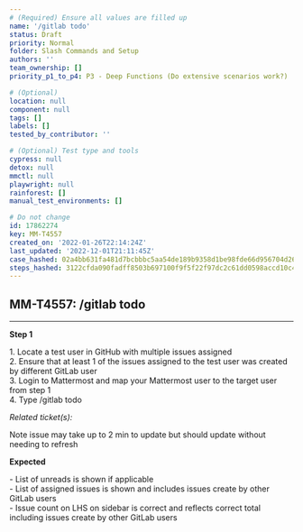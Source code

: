 ```yaml
---
# (Required) Ensure all values are filled up
name: '/gitlab todo'
status: Draft
priority: Normal
folder: Slash Commands and Setup
authors: ''
team_ownership: []
priority_p1_to_p4: P3 - Deep Functions (Do extensive scenarios work?)

# (Optional)
location: null
component: null
tags: []
labels: []
tested_by_contributor: ''

# (Optional) Test type and tools
cypress: null
detox: null
mmctl: null
playwright: null
rainforest: []
manual_test_environments: []

# Do not change
id: 17862274
key: MM-T4557
created_on: '2022-01-26T22:14:24Z'
last_updated: '2022-12-01T21:11:45Z'
case_hashed: 02a4bb631fa481d7bcbbbc5aa54de189b9358d1be98fde66d956704d26ea411d3a202548a9d5d9e52a4c3df997c3097b
steps_hashed: 3122cfda090fadff8503b697100f9f5f22f97dc2c61dd0598accd10c4bc168c21432916defc42c51eecd0abca4994fe7
---
```


<!-- (Auto-generated) Based on frontmatter's "key" and "name" -->

## MM-T4557: /gitlab todo

---

**Step 1**

1\. Locate a test user in GitHub with multiple issues assigned\
2\. Ensure that at least 1 of the issues assigned to the test user was created by different GitLab user\
3\. Login to Mattermost and map your Mattermost user to the target user from step 1\
4\. Type /gitlab todo

_Related ticket(s):_

Note issue may take up to 2 min to update but should update without needing to refresh

**Expected**

\- List of unreads is shown if applicable\
\- List of assigned issues is shown and includes issues create by other GitLab users\
\- Issue count on LHS on sidebar is correct and reflects correct total including issues create by other GitLab users
